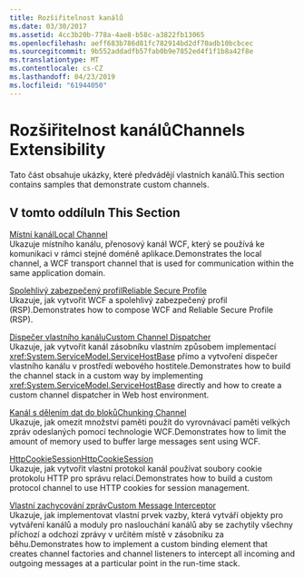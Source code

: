 ```yaml
---
title: Rozšiřitelnost kanálů
ms.date: 03/30/2017
ms.assetid: 4cc3b20b-778a-4ae8-b58c-a3822fb13065
ms.openlocfilehash: aeff683b786d81fc782914bd2df70adb10bcbcec
ms.sourcegitcommit: 9b552addadfb57fab0b9e7852ed4f1f1b8a42f8e
ms.translationtype: MT
ms.contentlocale: cs-CZ
ms.lasthandoff: 04/23/2019
ms.locfileid: "61944050"
---
```

# <a name="channels-extensibility"></a><span data-ttu-id="b0751-102">Rozšiřitelnost kanálů</span><span class="sxs-lookup"><span data-stu-id="b0751-102">Channels Extensibility</span></span>
<span data-ttu-id="b0751-103">Tato část obsahuje ukázky, které předvádějí vlastních kanálů.</span><span class="sxs-lookup"><span data-stu-id="b0751-103">This section contains samples that demonstrate custom channels.</span></span>  
  
## <a name="in-this-section"></a><span data-ttu-id="b0751-104">V tomto oddílu</span><span class="sxs-lookup"><span data-stu-id="b0751-104">In This Section</span></span>  
 [<span data-ttu-id="b0751-105">Místní kanál</span><span class="sxs-lookup"><span data-stu-id="b0751-105">Local Channel</span></span>](../../../../docs/framework/wcf/samples/local-channel.md)  
 <span data-ttu-id="b0751-106">Ukazuje místního kanálu, přenosový kanál WCF, který se používá ke komunikaci v rámci stejné doméně aplikace.</span><span class="sxs-lookup"><span data-stu-id="b0751-106">Demonstrates the local channel, a WCF transport channel that is used for communication within the same application domain.</span></span>  
  
 [<span data-ttu-id="b0751-107">Spolehlivý zabezpečený profil</span><span class="sxs-lookup"><span data-stu-id="b0751-107">Reliable Secure Profile</span></span>](../../../../docs/framework/wcf/samples/reliable-secure-profile.md)  
 <span data-ttu-id="b0751-108">Ukazuje, jak vytvořit WCF a spolehlivý zabezpečený profil (RSP).</span><span class="sxs-lookup"><span data-stu-id="b0751-108">Demonstrates how to compose WCF and Reliable Secure Profile (RSP).</span></span>  
  
 [<span data-ttu-id="b0751-109">Dispečer vlastního kanálu</span><span class="sxs-lookup"><span data-stu-id="b0751-109">Custom Channel Dispatcher</span></span>](../../../../docs/framework/wcf/samples/custom-channel-dispatcher.md)  
 <span data-ttu-id="b0751-110">Ukazuje, jak vytvořit kanál zásobníku vlastním způsobem implementací <xref:System.ServiceModel.ServiceHostBase> přímo a vytvoření dispečer vlastního kanálu v prostředí webového hostitele.</span><span class="sxs-lookup"><span data-stu-id="b0751-110">Demonstrates how to build the channel stack in a custom way by implementing <xref:System.ServiceModel.ServiceHostBase> directly and how to create a custom channel dispatcher in Web host environment.</span></span>  
  
 [<span data-ttu-id="b0751-111">Kanál s dělením dat do bloků</span><span class="sxs-lookup"><span data-stu-id="b0751-111">Chunking Channel</span></span>](../../../../docs/framework/wcf/samples/chunking-channel.md)  
 <span data-ttu-id="b0751-112">Ukazuje, jak omezit množství paměti použít do vyrovnávací paměti velkých zpráv odeslaných pomocí technologie WCF.</span><span class="sxs-lookup"><span data-stu-id="b0751-112">Demonstrates how to limit the amount of memory used to buffer large messages sent using WCF.</span></span>
  
 [<span data-ttu-id="b0751-113">HttpCookieSession</span><span class="sxs-lookup"><span data-stu-id="b0751-113">HttpCookieSession</span></span>](../../../../docs/framework/wcf/samples/httpcookiesession.md)  
 <span data-ttu-id="b0751-114">Ukazuje, jak vytvořit vlastní protokol kanál používat soubory cookie protokolu HTTP pro správu relací.</span><span class="sxs-lookup"><span data-stu-id="b0751-114">Demonstrates how to build a custom protocol channel to use HTTP cookies for session management.</span></span>  
  
 [<span data-ttu-id="b0751-115">Vlastní zachycování zpráv</span><span class="sxs-lookup"><span data-stu-id="b0751-115">Custom Message Interceptor</span></span>](../../../../docs/framework/wcf/samples/custom-message-interceptor.md)  
 <span data-ttu-id="b0751-116">Ukazuje, jak implementovat vlastní prvek vazby, která vytváří objekty pro vytváření kanálů a moduly pro naslouchání kanálů aby se zachytily všechny příchozí a odchozí zprávy v určitém místě v zásobníku za běhu.</span><span class="sxs-lookup"><span data-stu-id="b0751-116">Demonstrates how to implement a custom binding element that creates channel factories and channel listeners to intercept all incoming and outgoing messages at a particular point in the run-time stack.</span></span>
